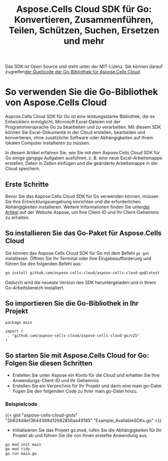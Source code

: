 ﻿---
title: "Aspose.Cells Cloud SDK für Go: Konvertieren, Zusammenführen, Teilen, Schützen, Suchen, Ersetzen und mehr"
second_title: Documen
ArticleTitle: "Aspose.Cells Cloud SDK for Go: Convert, merge, split, protect, search, replace, and more"
linktitle: Aspose.Cells Cloud SDK für G
type: docs
url: /de/available-sdks/aspose-cells-cloud-go/
description: "Aspose.Cells Cloud SDK für Go bietet echte plattformübergreifende Leistung: Ein Import bietet Windows, Linux- und macOS-Entwicklern die gleiche fließende API zum Erstellen, Konvertieren, Zusammenführen, Teilen, Schützen, Löschen leerer Zeilen/Spalten und Bearbeiten jedes Excel Objekts – keine Office Installation erforderlich, keine plattformspezifischen Optimierungen"
weight: 30
kwords: Go SDK, Excel SDK für GoLang, Cloud SDK für Go, REST, Diagramm, Pivot-Tabelle, Tabellen-/Listenobjekt, Tabellenkalkulation konvertieren, PDF, CSV, Json, Markdown, Zusammenführen, Teilen, Schützen, Suchen, Ersetzen
---
Das SDK ist Open Source und steht unter der MIT-Lizenz. Sie können darauf zugreifen[der Quellcode der Go-Bibliothek für Aspose.Cells Cloud](https://github.com/aspose-cells-cloud/aspose-cells-cloud-go).

# **So verwenden Sie die Go-Bibliothek von Aspose.Cells Cloud**

Aspose.Cells Cloud SDK für Go ist eine leistungsstarke Bibliothek, die es Entwicklern ermöglicht, Microsoft Excel-Dateien mit der Programmiersprache Go zu bearbeiten und zu verarbeiten. Mit diesem SDK können Sie Excel-Dokumente in der Cloud erstellen, bearbeiten und konvertieren, ohne zusätzliche Software oder Abhängigkeiten auf Ihrem lokalen Computer installieren zu müssen.

In diesem Artikel erfahren Sie, wie Sie mit dem Aspose.Cells Cloud SDK für Go einige gängige Aufgaben ausführen, z. B. eine neue Excel-Arbeitsmappe erstellen, Daten in Zellen einfügen und die geänderte Arbeitsmappe in der Cloud speichern.

## **Erste Schritte**

 Bevor Sie das Aspose.Cells Cloud SDK für Go verwenden können, müssen Sie Ihre Entwicklungsumgebung einrichten und die erforderlichen Abhängigkeiten installieren. Weitere Informationen finden Sie unter[der Artikel](https://docs.aspose.cloud/cells/quickstart/) auf der Website Aspose, um Ihre Client-ID und Ihr Client-Geheimnis zu erhalten.

## So installieren Sie das Go-Paket für Aspose.Cells Cloud

Sie können das Aspose.Cells Cloud SDK für Go mit dem Befehl `go get` installieren. Öffnen Sie Ihr Terminal oder Ihre Eingabeaufforderung und führen Sie den folgenden Befehl aus:

```bash
go install github.com/aspose-cells-cloud/aspose-cells-cloud-go@latest
```

Dadurch wird die neueste Version des SDK heruntergeladen und in Ihrem Go-Arbeitsbereich installiert.

## So importieren Sie die Go-Bibliothek in Ihr Projekt

```golang
package main

import (
 . "github.com/aspose-cells-cloud/aspose-cells-cloud-go/v25"
)
```

## So starten Sie mit Aspose.Cells Cloud for Go: Folgen Sie diesen Schritten

- Erstellen Sie unter Aspose ein Konto für die Cloud und erhalten Sie Ihre Anwendungs-Client-ID und Ihr Geheimnis.
- Erstellen Sie ein Verzeichnis für Ihr Projekt und darin eine main.go-Datei. Fügen Sie den folgenden Code zu Ihrer main.go-Datei hinzu.

### **Beispielcode**

{{< gist "aspose-cells-cloud-gists" "2b824d4e13644368d12682856aa49185" "Example_AvailableSDKs.go" >}}

- Initialisieren Sie das Projekt go.mod, rufen Sie die Abhängigkeiten für Ihr Projekt ab und führen Sie die von Ihnen erstellte Anwendung aus.

```bash
go mod init main
go mod tidy
go run main.go

```
